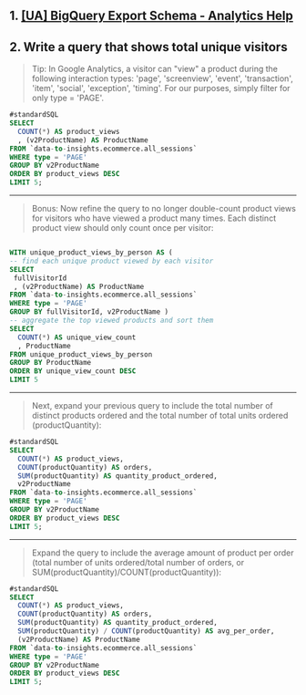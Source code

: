 
## 1. [[UA] BigQuery Export Schema - Analytics Help](https://support.google.com/analytics/answer/3437719?hl=en )

## 2. Write a query that shows total unique visitors

> Tip: In Google Analytics, a visitor can "view" a product during the following interaction types: 'page', 'screenview', 'event', 'transaction', 'item', 'social', 'exception', 'timing'. For our purposes, simply filter for only type = 'PAGE'.


```SQL
#standardSQL
SELECT
  COUNT(*) AS product_views
  , (v2ProductName) AS ProductName
FROM `data-to-insights.ecommerce.all_sessions`
WHERE type = 'PAGE'
GROUP BY v2ProductName
ORDER BY product_views DESC
LIMIT 5;
```

---

> Bonus: Now refine the query to no longer double-count product views for visitors who have viewed a product many times. Each distinct product view should only count once per visitor:

```SQL

WITH unique_product_views_by_person AS (
-- find each unique product viewed by each visitor
SELECT
 fullVisitorId
 , (v2ProductName) AS ProductName
FROM `data-to-insights.ecommerce.all_sessions`
WHERE type = 'PAGE'
GROUP BY fullVisitorId, v2ProductName )
-- aggregate the top viewed products and sort them
SELECT
  COUNT(*) AS unique_view_count
  , ProductName
FROM unique_product_views_by_person
GROUP BY ProductName
ORDER BY unique_view_count DESC
LIMIT 5
```

---

> Next, expand your previous query to include the total number of distinct products ordered and the total number of total units ordered (productQuantity):

```SQL
#standardSQL
SELECT
  COUNT(*) AS product_views,
  COUNT(productQuantity) AS orders,
  SUM(productQuantity) AS quantity_product_ordered,
  v2ProductName
FROM `data-to-insights.ecommerce.all_sessions`
WHERE type = 'PAGE'
GROUP BY v2ProductName
ORDER BY product_views DESC
LIMIT 5;
```

---
> Expand the query to include the average amount of product per order (total number of units ordered/total number of orders, or SUM(productQuantity)/COUNT(productQuantity)):

```SQL
#standardSQL
SELECT
  COUNT(*) AS product_views,
  COUNT(productQuantity) AS orders,
  SUM(productQuantity) AS quantity_product_ordered,
  SUM(productQuantity) / COUNT(productQuantity) AS avg_per_order,
  (v2ProductName) AS ProductName
FROM `data-to-insights.ecommerce.all_sessions`
WHERE type = 'PAGE'
GROUP BY v2ProductName
ORDER BY product_views DESC
LIMIT 5;
```

